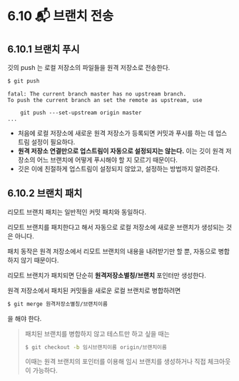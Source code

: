 # 6.10 📬 브랜치 전송
## 6.10.1 브랜치 푸시
깃의 push 는 로컬 저장소의 파일들을 원격 저장소로 전송한다.

```bash
$ git push
```
```
fatal: The current branch master has no upstream branch.
To push the current branch an set the remote as upstream, use

	git push ---set-upstream origin master
...
```
- 처음에 로컬 저장소에 새로운 원격 저장소가 등록되면 커밋과 푸시를 하는 데 업스트림 설정이 필요하다.
- **원격 저장소 연결만으로 업스트림이 자동으로 설정되지는 않는다.** 이는 깃이 원격 저장소의 어느 브랜치에 어떻게 푸시해야 할 지 모르기 때문이다.
- 깃은 이에 친절하게 업스트림이 설정되지 않았고, 설정하는 방법까지 알려준다.

## 6.10.2 브랜치 패치
리모트 브랜치 패치는 일반적인 커밋 패치와 동일하다.

리모트 브랜치를 패치한다고 해서 자동으로 로컬 저장소에 새로운 브랜치가 생성되는 것은 아니다.

패치 동작은 원격 저장소에서 리모트 브랜치의 내용을 내려받기만 할 뿐, 자동으로 병합하지 않기 때문이다.
<br>
<!-- <br><br><hr>-->
리모트 브랜치가 패치되면 단순히 **원격저장소별칭/브랜치** 포인터만 생성한다.

원격 저장소에서 패치된 커밋들을 새로운 로컬 브랜치로 병합하려면 
```bash
$ git merge 원격저장소별칭/브랜치이름
```
을 해야 한다.

> 패치된 브랜치를 병합하지 않고 테스트만 하고 싶을 때는
> ```bash
> $ git checkout -b 임시브랜치이름 origin/브랜치이름
> ```
> 
> 이때는 원격 브랜치의 포인터를 이용해 임시 브랜치를 생성하거나 직접 체크아웃이 가능하다.

